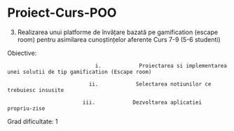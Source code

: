# Proiect-Curs-POO
3. Realizarea unui platforme de învățare bazată pe gamification (escape room) pentru asimilarea cunoștințelor aferente Curs 7-9 (5-6 studenti)

Obiective:

                                i.            Proiectarea si implementarea unei solutii de tip gamification (Escape room)

                              ii.            Selectarea notiunilor ce trebuiesc insusite

                            iii.            Dezvoltarea aplicatiei propriu-zise

 

Grad dificultate: 1
